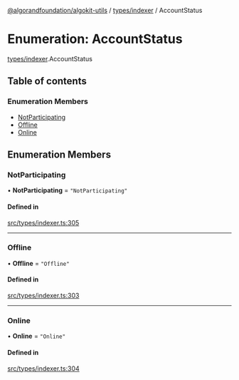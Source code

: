 [@algorandfoundation/algokit-utils](../README.md) / [types/indexer](../modules/types_indexer.md) / AccountStatus

# Enumeration: AccountStatus

[types/indexer](../modules/types_indexer.md).AccountStatus

## Table of contents

### Enumeration Members

- [NotParticipating](types_indexer.AccountStatus.md#notparticipating)
- [Offline](types_indexer.AccountStatus.md#offline)
- [Online](types_indexer.AccountStatus.md#online)

## Enumeration Members

### NotParticipating

• **NotParticipating** = ``"NotParticipating"``

#### Defined in

[src/types/indexer.ts:305](https://github.com/algorandfoundation/algokit-utils-ts/blob/main/src/types/indexer.ts#L305)

___

### Offline

• **Offline** = ``"Offline"``

#### Defined in

[src/types/indexer.ts:303](https://github.com/algorandfoundation/algokit-utils-ts/blob/main/src/types/indexer.ts#L303)

___

### Online

• **Online** = ``"Online"``

#### Defined in

[src/types/indexer.ts:304](https://github.com/algorandfoundation/algokit-utils-ts/blob/main/src/types/indexer.ts#L304)

